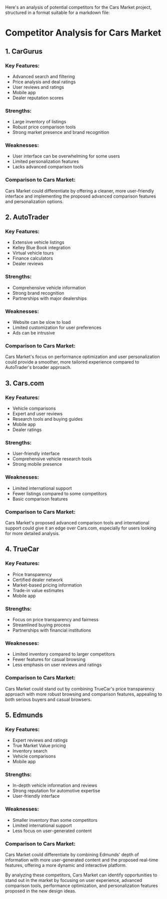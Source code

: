 Here's an analysis of potential competitors for the Cars Market project, structured in a format suitable for a markdown file:

# Competitor Analysis for Cars Market

## 1. CarGurus

### Key Features:

-   Advanced search and filtering
-   Price analysis and deal ratings
-   User reviews and ratings
-   Mobile app
-   Dealer reputation scores

### Strengths:

-   Large inventory of listings
-   Robust price comparison tools
-   Strong market presence and brand recognition

### Weaknesses:

-   User interface can be overwhelming for some users
-   Limited personalization features
-   Lacks advanced comparison tools

### Comparison to Cars Market:

Cars Market could differentiate by offering a cleaner, more user-friendly interface and implementing the proposed advanced comparison features and personalization options.

## 2. AutoTrader

### Key Features:

-   Extensive vehicle listings
-   Kelley Blue Book integration
-   Virtual vehicle tours
-   Finance calculators
-   Dealer reviews

### Strengths:

-   Comprehensive vehicle information
-   Strong brand recognition
-   Partnerships with major dealerships

### Weaknesses:

-   Website can be slow to load
-   Limited customization for user preferences
-   Ads can be intrusive

### Comparison to Cars Market:

Cars Market's focus on performance optimization and user personalization could provide a smoother, more tailored experience compared to AutoTrader's broader approach.

## 3. Cars.com

### Key Features:

-   Vehicle comparisons
-   Expert and user reviews
-   Research tools and buying guides
-   Mobile app
-   Dealer ratings

### Strengths:

-   User-friendly interface
-   Comprehensive vehicle research tools
-   Strong mobile presence

### Weaknesses:

-   Limited international support
-   Fewer listings compared to some competitors
-   Basic comparison features

### Comparison to Cars Market:

Cars Market's proposed advanced comparison tools and international support could give it an edge over Cars.com, especially for users looking for more detailed analysis.

## 4. TrueCar

### Key Features:

-   Price transparency
-   Certified dealer network
-   Market-based pricing information
-   Trade-in value estimates
-   Mobile app

### Strengths:

-   Focus on price transparency and fairness
-   Streamlined buying process
-   Partnerships with financial institutions

### Weaknesses:

-   Limited inventory compared to larger competitors
-   Fewer features for casual browsing
-   Less emphasis on user reviews and ratings

### Comparison to Cars Market:

Cars Market could stand out by combining TrueCar's price transparency approach with more robust browsing and comparison features, appealing to both serious buyers and casual browsers.

## 5. Edmunds

### Key Features:

-   Expert reviews and ratings
-   True Market Value pricing
-   Inventory search
-   Vehicle comparisons
-   Mobile app

### Strengths:

-   In-depth vehicle information and reviews
-   Strong reputation for automotive expertise
-   User-friendly interface

### Weaknesses:

-   Smaller inventory than some competitors
-   Limited international support
-   Less focus on user-generated content

### Comparison to Cars Market:

Cars Market could differentiate by combining Edmunds' depth of information with more user-generated content and the proposed real-time features, offering a more dynamic and interactive platform.

By analyzing these competitors, Cars Market can identify opportunities to stand out in the market by focusing on user experience, advanced comparison tools, performance optimization, and personalization features proposed in the new design ideas.
